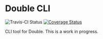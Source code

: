 # Double CLI

![Travis-CI Status](https://travis-ci.org/doubleproject/double-cli.svg?branch=master) [![Coverage Status](https://coveralls.io/repos/github/doubleproject/double-cli/badge.svg?branch=master)](https://coveralls.io/github/doubleproject/double-cli?branch=master)

CLI tool for Double. This is a work in progress.
